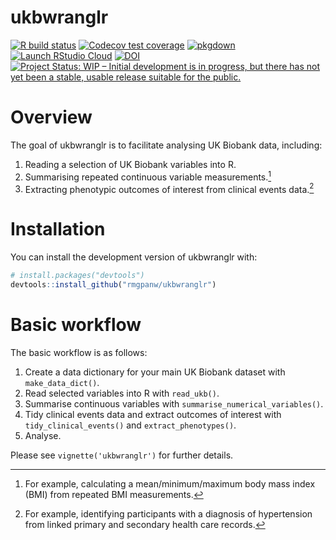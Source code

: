 
<!-- README.md is generated from README.Rmd. Please edit that file -->

# ukbwranglr

<!-- badges: start -->

[![R build
status](https://github.com/rmgpanw/ukbwranglr/workflows/R-CMD-check/badge.svg)](https://github.com/rmgpanw/ukbwranglr/actions)
[![Codecov test
coverage](https://codecov.io/gh/rmgpanw/ukbwranglr/branch/main/graph/badge.svg)](https://codecov.io/gh/rmgpanw/ukbwranglr?branch=main)
[![pkgdown](https://github.com/rmgpanw/ukbwranglr/workflows/pkgdown/badge.svg)](https://github.com/rmgpanw/ukbwranglr/actions)
[![Launch RStudio
Cloud](https://img.shields.io/badge/RStudio-Cloud-blue)](https://rstudio.cloud/project/2528744)
[![DOI](https://zenodo.org/badge/308650225.svg)](https://zenodo.org/badge/latestdoi/308650225)
[![Project Status: WIP – Initial development is in progress, but there
has not yet been a stable, usable release suitable for the
public.](https://www.repostatus.org/badges/latest/wip.svg)](https://www.repostatus.org/#wip)

<!-- badges: end -->

# Overview

The goal of ukbwranglr is to facilitate analysing UK Biobank data,
including:

1.  Reading a selection of UK Biobank variables into R.
2.  Summarising repeated continuous variable measurements.[^1]
3.  Extracting phenotypic outcomes of interest from clinical events
    data.[^2]

# Installation

You can install the development version of ukbwranglr with:

``` r
# install.packages("devtools")
devtools::install_github("rmgpanw/ukbwranglr")
```

# Basic workflow

The basic workflow is as follows:

1.  Create a data dictionary for your main UK Biobank dataset with
    `make_data_dict()`.
2.  Read selected variables into R with `read_ukb()`.
3.  Summarise continuous variables with
    `summarise_numerical_variables()`.
4.  Tidy clinical events data and extract outcomes of interest with
    `tidy_clinical_events()` and `extract_phenotypes()`.
5.  Analyse.

Please see `vignette('ukbwranglr')` for further details.

[^1]: For example, calculating a mean/minimum/maximum body mass index
    (BMI) from repeated BMI measurements.

[^2]: For example, identifying participants with a diagnosis of
    hypertension from linked primary and secondary health care records.
